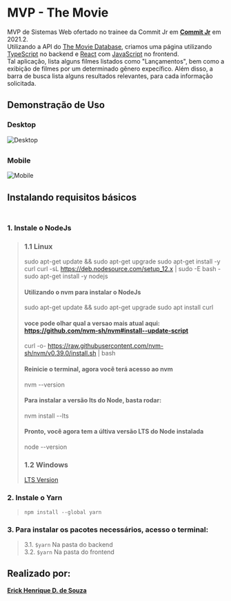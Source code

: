 # MVP - The Movie
MVP de Sistemas Web ofertado no trainee da Commit Jr em [**Commit Jr**](https://github.com/CommitJr) em 2021.2. <br>
Utilizando a API do [The Movie Database](https://www.themoviedb.org/), criamos uma página utilizando [TypeScript](https://www.typescriptlang.org/) no backend e [React](https://pt-br.reactjs.org/) com [JavaScript](https://www.javascript.com/) no frontend. <br>
Tal aplicação, lista alguns filmes listados como "Lançamentos", bem como a exibição de filmes por um determinado gênero expecífico. Além disso, a barra de busca lista alguns resultados relevantes, para cada informação solicitada. <br>

## Demonstração de Uso
### Desktop <br>
![Desktop](https://github.com/ErickHDdS/MVP-The-Movie/blob/main/movies/mvp_desktop.gif)
##
### Mobile <br>
![Mobile](https://github.com/ErickHDdS/MVP-The-Movie/blob/main/movies/mvp_mobile.gif)


## Instalando requisitos básicos <br><br>
### 1. Instale o NodeJs <br>
> ### 1.1 Linux
> sudo apt-get update && sudo apt-get upgrade
> sudo apt-get install -y curl
> curl -sL https://deb.nodesource.com/setup_12.x | sudo -E bash -
> sudo apt-get install -y nodejs
> 
> #### Utilizando o nvm para instalar o NodeJs
> sudo apt-get update && sudo apt-get upgrade
> sudo apt install curl
> #### voce pode olhar qual a versao mais atual aqui: https://github.com/nvm-sh/nvm#install--update-script
> curl -o- https://raw.githubusercontent.com/nvm-sh/nvm/v0.39.0/install.sh | bash
> 
> #### Reinicie o terminal, agora você terá acesso ao nvm
> nvm --version
> 
> #### Para instalar a versão lts do Node, basta rodar:
> nvm install --lts
> 
> #### Pronto, você agora tem a últiva versão LTS do Node instalada
> node --version
> ### 1.2 Windows
> [LTS Version](https://nodejs.org/en/)
### 2. Instale o Yarn
> `npm install --global yarn`
### 3. Para instalar os pacotes necessários, acesso o terminal: <br>
>   3.1. `$yarn` Na pasta do backend <br>
>   3.2. `$yarn` Na pasta do frontend <br>


## Realizado por:

[**Erick Henrique D. de Souza**](https://github.com/ErickHDdS)
